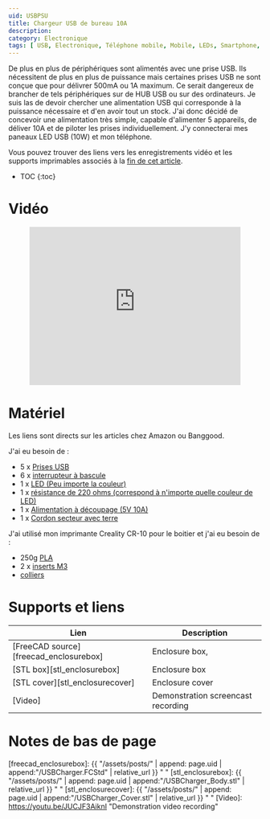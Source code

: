 ```yaml
---
uid: USBPSU
title: Chargeur USB de bureau 10A
description:
category: Electronique
tags: [ USB, Electronique, Téléphone mobile, Mobile, LEDs, Smartphone, Tablette ]
---
```


De plus en plus de périphériques sont alimentés avec une prise USB. Ils
nécessitent de plus en plus de puissance mais certaines prises USB ne sont
conçue que pour délivrer 500mA ou 1A maximum. Ce serait dangereux de brancher de
tels périphériques sur de HUB USB ou sur des ordinateurs. Je suis las de devoir
chercher une alimentation USB qui corresponde à la puissance nécessaire et d'en
avoir tout un stock. J'ai donc décidé de concevoir une alimentation très simple,
capable d'alimenter 5 appareils, de déliver 10A et de piloter les prises
individuellement. J'y connecterai mes paneaux LED USB (10W) et mon téléphone.

Vous pouvez trouver des liens vers les enregistrements vidéo et les supports
imprimables associés à la [fin de cet article](#supports-et-liens).

* TOC
{:toc}

# Vidéo

<center><iframe width="420" height="315" src="https://www.youtube.com/embed/JUCJF3AiknI " frameborder="0" allowfullscreen></iframe></center>

# Matériel

Les liens sont directs sur les articles chez Amazon ou Banggood.

J'ai eu besoin de :
- 5 x [Prises USB](https://www.banggood.com/fr/5pcs-USB-2_0-Female-Head-Socket-To-DIP-2_54mm-Pin-4P-Adapter-Board-p-1167635.html?p=74090529739222015113&custlinkid=1310592)
- 6 x [interrupteur à bascule](https://www.banggood.com/fr/10pcs-Rocker-Switchs-Copper-Boat-Rocker-Switch-2-Pin-Plastic-Button-ONOff-SPST-p-1276758.html?p=74090529739222015113&custlinkid=1310591)
- 1 x [LED (Peu importe la couleur)](https://www.banggood.com/fr/200pcs-5MM-LED-Diode-Kit-Mixed-Color-Red-Green-Yellow-Blue-Orange-p-1009873.html?p=74090529739222015113&custlinkid=1310594)
- 1 x [résistance de 220 ohms (correspond à n'importe quelle couleur de LED)](https://www.banggood.com/fr/560-Pcs-1-ohm-to-10M-ohm-1-or-4W-5-pencent-Metal-Film-Resistor-56-Value-Assorted-Kit-p-1072159.html?p=74090529739222015113&custlinkid=1310596)
- 1 x [Alimentation à découpage (5V 10A)](https://www.amazon.fr/dp/B07PPPFG8W/ref=cm_sw_em_r_mt_dp_0seHFb6TAFTM6)
- 1 x [Cordon secteur avec terre](https://www.banggood.com/fr/1_2m-AC-Power-Supply-Adapter-Cord-Cable-Lead-AC-Adapter-Power-Connector-Line-Lead-EU-US-UK-Plug-p-1224261.html?p=74090529739222015113&custlinkid=1310598)

J'ai utilisé mon imprimante Creality CR-10 pour le boitier et j'ai eu besoin de :
- 250g [PLA](https://www.banggood.com/fr/CCTREE-1_75mm-1KG-or-Roll-3D-Printer-ST-PLA-Filament-For-Ender-3-Pro-or-Ender-3-V2-or-Sidewinder-3D-Printer-p-1379089.html?p=74090529739222015113&custlinkid=1310600)
- 2 x [inserts M3](https://www.banggood.com/fr/100pcs-M3x5x5mm-Metric-Threaded-Brass-Knurl-Round-Insert-Nuts-p-1050182.html?p=74090529739222015113&custlinkid=1310602)
- [colliers](https://www.banggood.com/fr/50Pcs-RJXHOBBY-RJX29-3x150mm-Black-White-Color-Nylon-Cable-Zip-Tie-p-1430664.html?p=74090529739222015113&custlinkid=1310604)

# Supports et liens

| Lien | Description |
|---|---|
| [FreeCAD source][freecad_enclosurebox] | Enclosure box, |
| [STL box][stl_enclosurebox] | Enclosure box |
| [STL cover][stl_enclosurecover] | Enclosure cover |
| [Video] | Demonstration screencast recording |

# Notes de bas de page

[freecad_enclosurebox]: {{ "/assets/posts/" | append: page.uid | append:"/USBCharger.FCStd" | relative_url }} " "
[stl_enclosurebox]: {{ "/assets/posts/" | append: page.uid | append:"/USBCharger_Body.stl" | relative_url }} " "
[stl_enclosurecover]: {{ "/assets/posts/" | append: page.uid | append:"/USBCharger_Cover.stl" | relative_url }} " "
[Video]: https://youtu.be/JUCJF3AiknI "Demonstration video recording"

